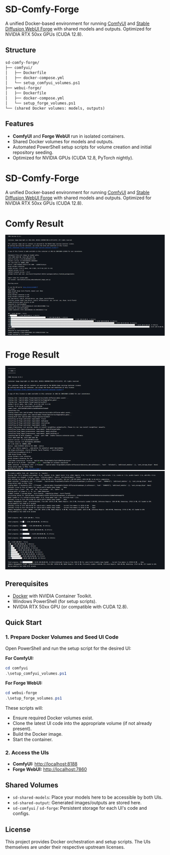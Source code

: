 # SD-Comfy-Forge

A unified Docker-based environment for running [ComfyUI](https://github.com/comfyanonymous/ComfyUI) and [Stable Diffusion WebUI Forge](https://github.com/lllyasviel/stable-diffusion-webui-forge) with shared models and outputs. Optimized for NVIDIA RTX 50xx GPUs (CUDA 12.8).



## Structure

```
sd-comfy-forge/
├── comfyui/
│   ├── Dockerfile
│   ├── docker-compose.yml
│   └── setup_comfyui_volumes.ps1
├── webui-forge/
│   ├── Dockerfile
│   ├── docker-compose.yml
│   └── setup_forge_volumes.ps1
└── (shared Docker volumes: models, outputs)
```



## Features

- **ComfyUI** and **Forge WebUI** run in isolated containers.
- Shared Docker volumes for models and outputs.
- Automated PowerShell setup scripts for volume creation and initial repository seeding.
- Optimized for NVIDIA GPUs (CUDA 12.8, PyTorch nightly).

# SD-Comfy-Forge

A unified Docker-based environment for running [ComfyUI](https://github.com/comfyanonymous/ComfyUI) and [Stable Diffusion WebUI Forge](https://github.com/lllyasviel/stable-diffusion-webui-forge) with shared models and outputs. Optimized for NVIDIA RTX 50xx GPUs (CUDA 12.8).

# Comfy Result
![ComfyUI Screenshot](content\comfyui-docker-log.png)

# Froge Result
![Forge WebUI Screenshot](content\forge-docker-log1.png)
![Forge WebUI Screenshot](content\forge-docker-log2.png)


## Prerequisites

- [Docker](https://www.docker.com/) with NVIDIA Container Toolkit.
- Windows PowerShell (for setup scripts).
- NVIDIA RTX 50xx GPU (or compatible with CUDA 12.8).



## Quick Start

### 1. Prepare Docker Volumes and Seed UI Code

Open PowerShell and run the setup script for the desired UI:

**For ComfyUI:**
```powershell
cd comfyui
.\setup_comfyui_volumes.ps1
```

**For Forge WebUI:**
```powershell
cd webui-forge
.\setup_forge_volumes.ps1
```

These scripts will:
- Ensure required Docker volumes exist.
- Clone the latest UI code into the appropriate volume (if not already present).
- Build the Docker image.
- Start the container.



### 2. Access the UIs

- **ComfyUI:** [http://localhost:8188](http://localhost:8188)
- **Forge WebUI:** [http://localhost:7860](http://localhost:7860)



## Shared Volumes

- `sd-shared-models`: Place your models here to be accessible by both UIs.
- `sd-shared-output`: Generated images/outputs are stored here.
- `sd-comfyui` / `sd-forge`: Persistent storage for each UI's code and configs.


## License

This project provides Docker orchestration and setup scripts. The UIs themselves are under their respective upstream licenses.